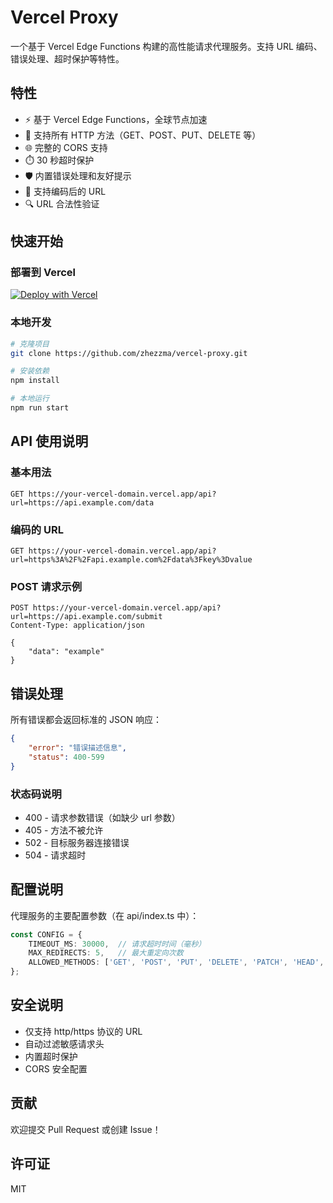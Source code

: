 # Vercel Proxy

一个基于 Vercel Edge Functions 构建的高性能请求代理服务。支持 URL 编码、错误处理、超时保护等特性。

## 特性

- ⚡️ 基于 Vercel Edge Functions，全球节点加速
- 🔄 支持所有 HTTP 方法（GET、POST、PUT、DELETE 等）
- 🌐 完整的 CORS 支持
- ⏱️ 30 秒超时保护
- 🛡️ 内置错误处理和友好提示
- 📝 支持编码后的 URL
- 🔍 URL 合法性验证

## 快速开始

### 部署到 Vercel

[![Deploy with Vercel](https://vercel.com/button)](https://vercel.com/new/clone?repository-url=https://github.com/zhezzma/vercel-proxy)

### 本地开发

```bash
# 克隆项目
git clone https://github.com/zhezzma/vercel-proxy.git

# 安装依赖
npm install

# 本地运行
npm run start
```

## API 使用说明

### 基本用法

```http
GET https://your-vercel-domain.vercel.app/api?url=https://api.example.com/data
```

### 编码的 URL

```http
GET https://your-vercel-domain.vercel.app/api?url=https%3A%2F%2Fapi.example.com%2Fdata%3Fkey%3Dvalue
```

### POST 请求示例

```http
POST https://your-vercel-domain.vercel.app/api?url=https://api.example.com/submit
Content-Type: application/json

{
    "data": "example"
}
```

## 错误处理

所有错误都会返回标准的 JSON 响应：

```json
{
    "error": "错误描述信息",
    "status": 400-599
}
```

### 状态码说明

- 400 - 请求参数错误（如缺少 url 参数）
- 405 - 方法不被允许
- 502 - 目标服务器连接错误
- 504 - 请求超时

## 配置说明

代理服务的主要配置参数（在 api/index.ts 中）：

```typescript
const CONFIG = {
    TIMEOUT_MS: 30000,  // 请求超时时间（毫秒）
    MAX_REDIRECTS: 5,   // 最大重定向次数
    ALLOWED_METHODS: ['GET', 'POST', 'PUT', 'DELETE', 'PATCH', 'HEAD', 'OPTIONS']
};
```

## 安全说明

- 仅支持 http/https 协议的 URL
- 自动过滤敏感请求头
- 内置超时保护
- CORS 安全配置

## 贡献

欢迎提交 Pull Request 或创建 Issue！

## 许可证

MIT
